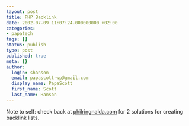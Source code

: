 ```yaml
---
layout: post
title: PHP Backlink
date: 2002-07-09 11:07:24.000000000 +02:00
categories:
- papatech
tags: []
status: publish
type: post
published: true
meta: {}
author:
  login: shanson
  email: papascott-wp@gmail.com
  display_name: PapaScott
  first_name: Scott
  last_name: Hanson
---
```

<p>Note to self: check back at <a href="http://www.philringnalda.com/">philringnalda.com</a> for 2 solutions for creating backlink lists.</p>
